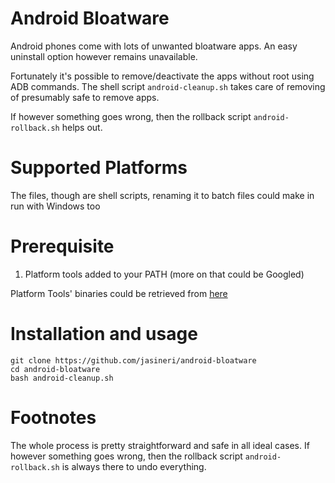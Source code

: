 # Android Bloatware
Android phones come with lots of unwanted bloatware apps. An easy uninstall option however remains unavailable.

Fortunately it's possible to remove/deactivate the apps without root using ADB commands.
The shell script `android-cleanup.sh` takes care of removing of presumably safe to remove apps.

If however something goes wrong, then the rollback script `android-rollback.sh` helps out.

# Supported Platforms

The files, though are shell scripts, renaming it to batch files could make in run with Windows too

# Prerequisite

1. Platform tools added to your PATH (more on that could be Googled)

Platform Tools' binaries could be retrieved from [here](https://developer.android.com/studio/releases/platform-tools)

# Installation and usage

    git clone https://github.com/jasineri/android-bloatware
    cd android-bloatware
    bash android-cleanup.sh

# Footnotes

The whole process is pretty straightforward and safe in all ideal cases.
If however something goes wrong, then the rollback script `android-rollback.sh` is always there to undo everything. 

